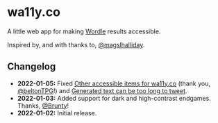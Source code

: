 # wa11y.co

A little web app for making [Wordle](https://www.powerlanguage.co.uk/wordle/) results accessible.

Inspired by, and with thanks to, [@magslhalliday](https://twitter.com/magslhalliday).

## Changelog

- **2022-01-05:** Fixed [Other accessible items for wa11y.co](https://github.com/cariad/wa11y.co/issues/4) (thank you, [@beltonTPG](https://github.com/beltonTPG)!) and [Generated text can be too long to tweet](https://github.com/cariad/wa11y.co/issues/3).
- **2022-01-03:** Added support for dark and high-contrast endgames. Thanks, [@Brunty](https://twitter.com/Brunty/status/1477905622876180480)!
- **2022-01-02:** Initial release.
